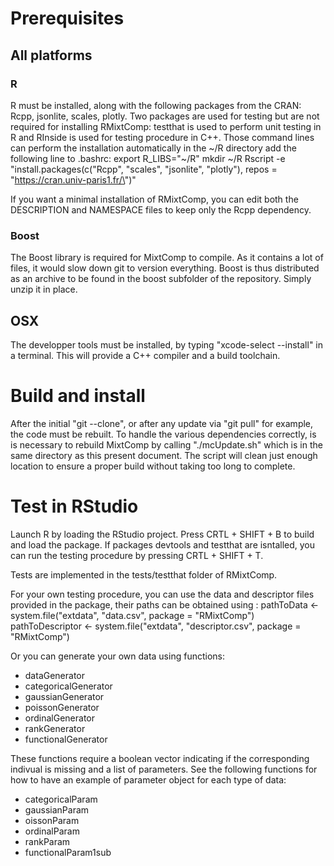 # Prerequisites

## All platforms

### R

R must be installed, along with the following packages from the CRAN: Rcpp, jsonlite, scales, plotly. Two packages are used for testing but are not required for installing RMixtComp: testthat is used to perform unit testing in R and RInside is used for testing procedure in C++.
Those command lines can perform the installation automatically in the ~/R directory
add the following line to .bashrc: export R_LIBS="~/R"
mkdir ~/R
Rscript -e "install.packages(c(\"Rcpp\", \"scales\", \"jsonlite\", \"plotly\"), repos = \"https://cran.univ-paris1.fr/\")"

If you want a minimal installation of RMixtComp, you can edit both the DESCRIPTION and NAMESPACE files to keep only the Rcpp dependency.

### Boost

The Boost library is required for MixtComp to compile. As it contains a lot of files, it would slow down git to version everything. Boost is thus distributed as an archive to be found in the boost subfolder of the repository. Simply unzip it in place.

## OSX

The developper tools must be installed, by typing "xcode-select --install" in a terminal. This will provide a C++ compiler and a build toolchain.

# Build and install

After the initial "git --clone", or after any update via "git pull" for example, the code must be rebuilt. To handle the various dependencies correctly, is is necessary to rebuild MixtComp by calling "./mcUpdate.sh" which is in the same directory as this present document. The script will clean just enough location to ensure a proper build without taking too long to complete.

# Test in RStudio

Launch R by loading the RStudio project. Press CRTL + SHIFT + B to build and load the package.
If packages devtools and testthat are isntalled, you can run the testing procedure by pressing  CRTL + SHIFT + T.

Tests are implemented in the tests/testthat folder of RMixtComp.

For your own testing procedure, you can use the data and descriptor files provided in the package, their paths can be obtained using :
pathToData <- system.file("extdata", "data.csv", package = "RMixtComp")
pathToDescriptor <- system.file("extdata", "descriptor.csv", package = "RMixtComp")

Or you can generate your own data using functions:

- dataGenerator
- categoricalGenerator
- gaussianGenerator
- poissonGenerator
- ordinalGenerator
- rankGenerator
- functionalGenerator

These functions require a boolean vector indicating if the corresponding indivual is missing and a list of parameters. See the following functions for how to have an example of parameter object for each type of data:

- categoricalParam
- gaussianParam
- oissonParam
- ordinalParam
- rankParam
- functionalParam1sub
